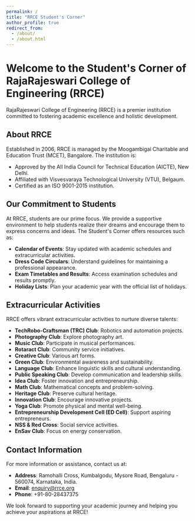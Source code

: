 ```yaml
---
permalink: /
title: "RRCE Student's Corner"
author_profile: true
redirect_from: 
  - /about/
  - /about.html
---
```

# Welcome to the Student's Corner of RajaRajeswari College of Engineering (RRCE)

RajaRajeswari College of Engineering (RRCE) is a premier institution committed to fostering academic excellence and holistic development.

## About RRCE

Established in 2006, RRCE is managed by the Moogambigai Charitable and Education Trust (MCET), Bangalore. The institution is:
- Approved by the All India Council for Technical Education (AICTE), New Delhi.
- Affiliated with Visvesvaraya Technological University (VTU), Belgaum.
- Certified as an ISO 9001-2015 institution.

## Our Commitment to Students

At RRCE, students are our prime focus. We provide a supportive environment to help students realize their dreams and encourage them to express concerns and ideas. The Student's Corner offers resources such as:
- **Calendar of Events**: Stay updated with academic schedules and extracurricular activities.
- **Dress Code Circulars**: Understand guidelines for maintaining a professional appearance.
- **Exam Timetables and Results**: Access examination schedules and results promptly.
- **Holiday Lists**: Plan your academic year with the official list of holidays.

## Extracurricular Activities

RRCE offers vibrant extracurricular activities to nurture diverse talents:
- **TechRobo-Craftsman (TRC) Club**: Robotics and automation projects.
- **Photography Club**: Explore photography art.
- **Music Club**: Participate in musical performances.
- **Rotaract Club**: Community service initiatives.
- **Creative Club**: Various art forms.
- **Green Club**: Environmental awareness and sustainability.
- **Language Club**: Enhance linguistic skills and cultural understanding.
- **Public Speaking Club**: Develop communication and leadership skills.
- **Idea Club**: Foster innovation and entrepreneurship.
- **Math Club**: Mathematical concepts and problem-solving.
- **Heritage Club**: Preserve cultural heritage.
- **Innovation Club**: Encourage innovative projects.
- **Yoga Club**: Promote physical and mental well-being.
- **Entrepreneurship Development Cell (ED Cell)**: Support aspiring entrepreneurs.
- **NSS & Red Cross**: Social service activities.
- **EnSav Club**: Focus on energy conservation.

## Contact Information

For more information or assistance, contact us at:
- **Address**: Ramohalli Cross, Kumbalgodu, Mysore Road, Bengaluru - 560074, Karnataka, India.
- **Email**: enquiry@rrce.org
- **Phone**: +91-80-28437375

We look forward to supporting your academic journey and helping you achieve your aspirations at RRCE!
